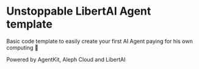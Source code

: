 # Unstoppable LibertAI Agent template

Basic code template to easily create your first AI Agent paying for his own computing 🚀

Powered by AgentKit, Aleph Cloud and LibertAI

